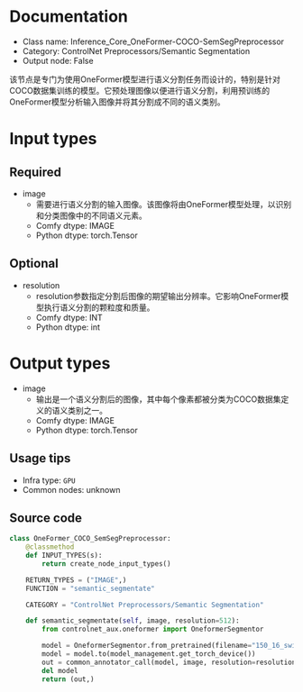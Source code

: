 
# Documentation
- Class name: Inference_Core_OneFormer-COCO-SemSegPreprocessor
- Category: ControlNet Preprocessors/Semantic Segmentation
- Output node: False

该节点是专门为使用OneFormer模型进行语义分割任务而设计的，特别是针对COCO数据集训练的模型。它预处理图像以便进行语义分割，利用预训练的OneFormer模型分析输入图像并将其分割成不同的语义类别。

# Input types
## Required
- image
    - 需要进行语义分割的输入图像。该图像将由OneFormer模型处理，以识别和分类图像中的不同语义元素。
    - Comfy dtype: IMAGE
    - Python dtype: torch.Tensor
## Optional
- resolution
    - resolution参数指定分割后图像的期望输出分辨率。它影响OneFormer模型执行语义分割的颗粒度和质量。
    - Comfy dtype: INT
    - Python dtype: int

# Output types
- image
    - 输出是一个语义分割后的图像，其中每个像素都被分类为COCO数据集定义的语义类别之一。
    - Comfy dtype: IMAGE
    - Python dtype: torch.Tensor


## Usage tips
- Infra type: `GPU`
- Common nodes: unknown


## Source code
```python
class OneFormer_COCO_SemSegPreprocessor:
    @classmethod
    def INPUT_TYPES(s):
        return create_node_input_types()

    RETURN_TYPES = ("IMAGE",)
    FUNCTION = "semantic_segmentate"

    CATEGORY = "ControlNet Preprocessors/Semantic Segmentation"

    def semantic_segmentate(self, image, resolution=512):
        from controlnet_aux.oneformer import OneformerSegmentor

        model = OneformerSegmentor.from_pretrained(filename="150_16_swin_l_oneformer_coco_100ep.pth")
        model = model.to(model_management.get_torch_device())
        out = common_annotator_call(model, image, resolution=resolution)
        del model
        return (out,)

```
